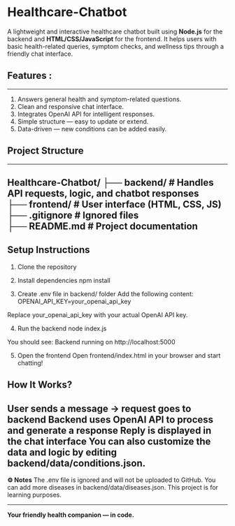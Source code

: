# **Healthcare-Chatbot**
A lightweight and interactive healthcare chatbot built using **Node.js** for the backend and **HTML/CSS/JavaScript** for the frontend.
It helps users with basic health-related queries, symptom checks, and wellness tips through a friendly chat interface.

## **Features :**
---
   1. Answers general health and symptom-related questions.
   2. Clean and responsive chat interface.
   3. Integrates OpenAI API for intelligent responses.
   4. Simple structure — easy to update or extend.
   5. Data-driven — new conditions can be added easily.
   
## **Project Structure**
---
Healthcare-Chatbot/
├── backend/        # Handles API requests, logic, and chatbot responses  
├── frontend/       # User interface (HTML, CSS, JS)  
├── .gitignore      # Ignored files  
├── README.md       # Project documentation  
---

## **Setup Instructions**

1. Clone the repository
2. Install dependencies
npm install

3. Create .env file in backend/ folder
Add the following content: OPENAI_API_KEY=your_openai_api_key

Replace your_openai_api_key with your actual OpenAI API key.

4. Run the backend
node index.js

You should see: Backend running on http://localhost:5000

5. Open the frontend
Open frontend/index.html in your browser and start chatting!

**How It Works?**
---
User sends a message → request goes to backend
Backend uses OpenAI API to process and generate a response
Reply is displayed in the chat interface
You can also customize the data and logic by editing backend/data/conditions.json.
---
**⚙ Notes**
The .env file is ignored and will not be uploaded to GitHub.
You can add more diseases in backend/data/diseases.json.
This project is for learning purposes.

---
**Your friendly health companion — in code.**
